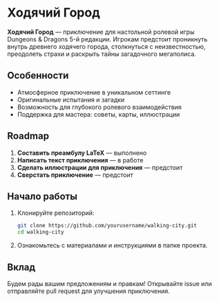 # Ходячий Город

**Ходячий Город** — приключение для настольной ролевой игры Dungeons & Dragons 5-й редакции. Игрокам предстоит проникнуть внутрь древнего ходячего города, столкнуться с неизвестностью, преодолеть страхи и раскрыть тайны загадочного мегаполиса.

## Особенности

- Атмосферное приключение в уникальном сеттинге
- Оригинальные испытания и загадки
- Возможность для глубокого ролевого взаимодействия
- Поддержка для мастера: советы, карты, иллюстрации

## Roadmap

1. **Составить преамбулу LaTeX** — выполнено
2. **Написать текст приключения** — в работе
3. **Сделать иллюстрации для приключения** — предстоит
4. **Сверстать приключение** — предстоит

## Начало работы

1. Клонируйте репозиторий:
    ```bash
    git clone https://github.com/yourusername/walking-city.git
    cd walking-city
    ```
2. Ознакомьтесь с материалами и инструкциями в папке проекта.

## Вклад

Будем рады вашим предложениям и правкам! Открывайте issue или отправляйте pull request для улучшения приключения.